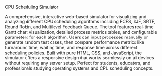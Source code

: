 CPU Scheduling Simulator

A comprehensive, interactive web-based simulator for visualizing and analyzing different CPU scheduling algorithms including FCFS, SJF, SRTF, Round Robin, and Multilevel Feedback Queue. The tool features real-time Gantt chart visualization, detailed process metrics tables, and configurable parameters for each algorithm. Users can input processes manually or generate random test cases, then compare performance metrics like turnaround time, waiting time, and response time across different scheduling policies. Built with pure HTML, CSS, and JavaScript, the simulator offers a responsive design that works seamlessly on all devices without requiring any server setup. Perfect for students, educators, and professionals studying operating systems and CPU scheduling concepts.
